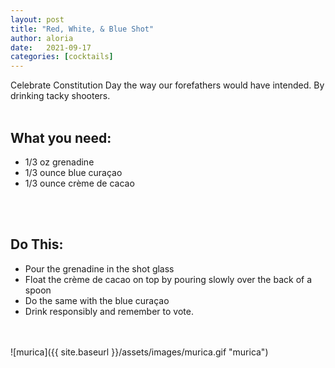 ```yaml
---
layout: post
title: "Red, White, & Blue Shot"
author: aloria
date:   2021-09-17
categories: [cocktails]
---
```

Celebrate Constitution Day the way our forefathers would have intended. By drinking tacky shooters.<br/>
<br/>
## What you need:
* 1/3 oz grenadine
* 1/3 ounce blue curaçao
* 1/3 ounce crème de cacao
<br/>
<br/>

## Do This:
* Pour the grenadine in the shot glass
* Float the crème de cacao on top by pouring slowly over the back of a spoon
* Do the same with the blue curaçao
* Drink responsibly and remember to vote.


<br/>
<br/>
![murica]({{ site.baseurl }}/assets/images/murica.gif "murica")
